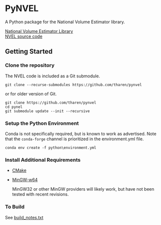 # PyNVEL

A Python package for the National Volume Estimator library.

[National Volume Estimator Library][1]  
[NVEL source code][2]

[1]: http://www.fs.fed.us/fmsc/measure/volume/nvel/
[2]: https://github.com/FMSC-Measurements/VolumeLibrary

## Getting Started

### Clone the repository

The NVEL code is included as a Git submodule. 

    git clone --recurse-submodules https://github.com/tharen/pynvel

or for older version of Git.

    git clone https://github.com/tharen/pynvel
    cd pynel
    git submodule update --init --recursive

### Setup the Python Environment

Conda is not specifically required, but is known to work as advertised. Note
that the `conda-forge` channel is prioritized in the environment.yml file.

    conda env create -f python\environment.yml
    
### Install Additional Requirements

* [CMake](https://cmake.org/)
* [MinGW-w64](https://sourceforge.net/projects/mingw-w64/files/Toolchains%20targetting%20Win64/Personal%20Builds/mingw-builds/)

  MinGW32 or other MinGW providers will likely work, but have not been tested
  with recent revisions.

### To Build

See [build_notes.txt](./build_notes.txt)
